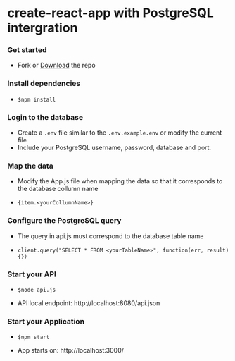 # create-react-app with PostgreSQL intergration

 ### Get started
- Fork or [Download](https://github.com/Malldoror/react-postgres-boilerplate/archive/master.zip) the repo
 ### Install dependencies
- `$npm install`
 ### Login to the database
- Create a `.env` file similar to the `.env.example.env` or modify the current file
- Include your PostgreSQL username, password, database and port.

 ### Map the data
- Modify the App.js file when mapping the data so that it corresponds to the database collumn name

- `{item.<yourCollumnName>}`

 ### Configure the PostgreSQL query
- The query in api.js must correspond to the database table name

- `client.query("SELECT * FROM <yourTableName>", function(err, result) {})`

 ### Start your API
- `$node api.js` 

- API local endpoint: http://localhost:8080/api.json

 ### Start your Application
- `$npm start` 

- App starts on: http://localhost:3000/
